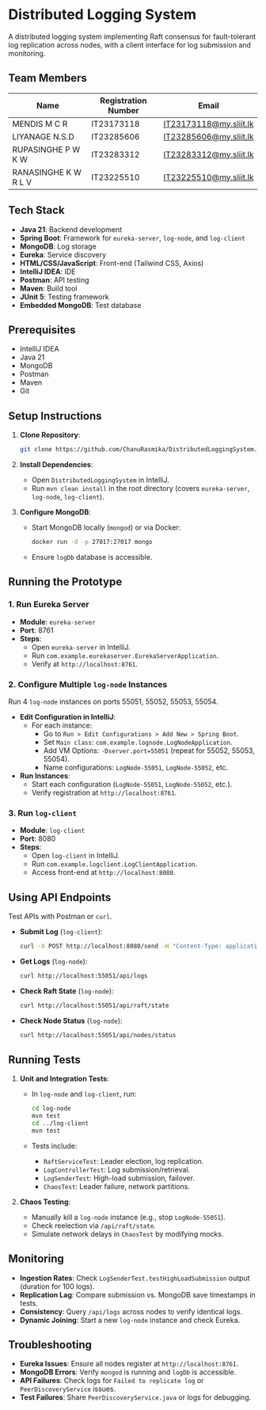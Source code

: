 # Distributed Logging System

A distributed logging system implementing Raft consensus for fault-tolerant log replication across nodes, with a client interface for log submission and monitoring.

## Team Members

| Name                      | Registration Number | Email                      |
|---------------------------|--------------------|----------------------------|
| MENDIS M C R              | IT23173118         | IT23173118@my.sliit.lk     |
| LIYANAGE N.S.D            | IT23285606         | IT23285606@my.sliit.lk     |
| RUPASINGHE P W K W        | IT23283312         | IT23283312@my.sliit.lk     |
| RANASINGHE K W R L V      | IT23225510         | IT23225510@my.sliit.lk     |

## Tech Stack

- **Java 21**: Backend development
- **Spring Boot**: Framework for `eureka-server`, `log-node`, and `log-client`
- **MongoDB**: Log storage
- **Eureka**: Service discovery
- **HTML/CSS/JavaScript**: Front-end (Tailwind CSS, Axios)
- **IntelliJ IDEA**: IDE
- **Postman**: API testing
- **Maven**: Build tool
- **JUnit 5**: Testing framework
- **Embedded MongoDB**: Test database

## Prerequisites

- IntelliJ IDEA
- Java 21
- MongoDB
- Postman
- Maven
- Git

## Setup Instructions

1. **Clone Repository**:

   ```bash
   git clone https://github.com/ChanuRasmika/DistributedLoggingSystem.git
   ```

2. **Install Dependencies**:

   - Open `DistributedLoggingSystem` in IntelliJ.
   - Run `mvn clean install` in the root directory (covers `eureka-server`, `log-node`, `log-client`).

3. **Configure MongoDB**:

   - Start MongoDB locally (`mongod`) or via Docker:

     ```bash
     docker run -d -p 27017:27017 mongo
     ```

   - Ensure `logDb` database is accessible.

## Running the Prototype

### 1. Run Eureka Server

- **Module**: `eureka-server`
- **Port**: 8761
- **Steps**:
  - Open `eureka-server` in IntelliJ.
  - Run `com.example.eurekaserver.EurekaServerApplication`.
  - Verify at `http://localhost:8761`.

### 2. Configure Multiple `log-node` Instances

Run 4 `log-node` instances on ports 55051, 55052, 55053, 55054.

- **Edit Configuration in IntelliJ**:
  - For each instance:
    - Go to `Run > Edit Configurations > Add New > Spring Boot`.
    - Set `Main class`: `com.example.lognode.LogNodeApplication`.
    - Add VM Options: `-Dserver.port=55051` (repeat for 55052, 55053, 55054).
    - Name configurations: `LogNode-55051`, `LogNode-55052`, etc.
- **Run Instances**:
  - Start each configuration (`LogNode-55051`, `LogNode-55052`, etc.).
  - Verify registration at `http://localhost:8761`.

### 3. Run `log-client`

- **Module**: `log-client`
- **Port**: 8080
- **Steps**:
  - Open `log-client` in IntelliJ.
  - Run `com.example.logclient.LogClientApplication`.
  - Access front-end at `http://localhost:8080`.

## Using API Endpoints

Test APIs with Postman or `curl`.

- **Submit Log** (`log-client`):

  ```bash
  curl -X POST http://localhost:8080/send -H "Content-Type: application/json" -d '{"message":"Test log","level":"INFO"}'
  ```

- **Get Logs** (`log-node`):

  ```bash
  curl http://localhost:55051/api/logs
  ```

- **Check Raft State** (`log-node`):

  ```bash
  curl http://localhost:55051/api/raft/state
  ```

- **Check Node Status** (`log-node`):

  ```bash
  curl http://localhost:55051/api/nodes/status
  ```

## Running Tests

1. **Unit and Integration Tests**:

   - In `log-node` and `log-client`, run:

     ```bash
     cd log-node
     mvn test
     cd ../log-client
     mvn test
     ```

   - Tests include:
     - `RaftServiceTest`: Leader election, log replication.
     - `LogControllerTest`: Log submission/retrieval.
     - `LogSenderTest`: High-load submission, failover.
     - `ChaosTest`: Leader failure, network partitions.

2. **Chaos Testing**:

   - Manually kill a `log-node` instance (e.g., stop `LogNode-55051`).
   - Check reelection via `/api/raft/state`.
   - Simulate network delays in `ChaosTest` by modifying mocks.

## Monitoring

- **Ingestion Rates**: Check `LogSenderTest.testHighLoadSubmission` output (duration for 100 logs).
- **Replication Lag**: Compare submission vs. MongoDB save timestamps in tests.
- **Consistency**: Query `/api/logs` across nodes to verify identical logs.
- **Dynamic Joining**: Start a new `log-node` instance and check Eureka.

## Troubleshooting

- **Eureka Issues**: Ensure all nodes register at `http://localhost:8761`.
- **MongoDB Errors**: Verify `mongod` is running and `logDb` is accessible.
- **API Failures**: Check logs for `Failed to replicate log` or `PeerDiscoveryService` issues.
- **Test Failures**: Share `PeerDiscoveryService.java` or logs for debugging.
